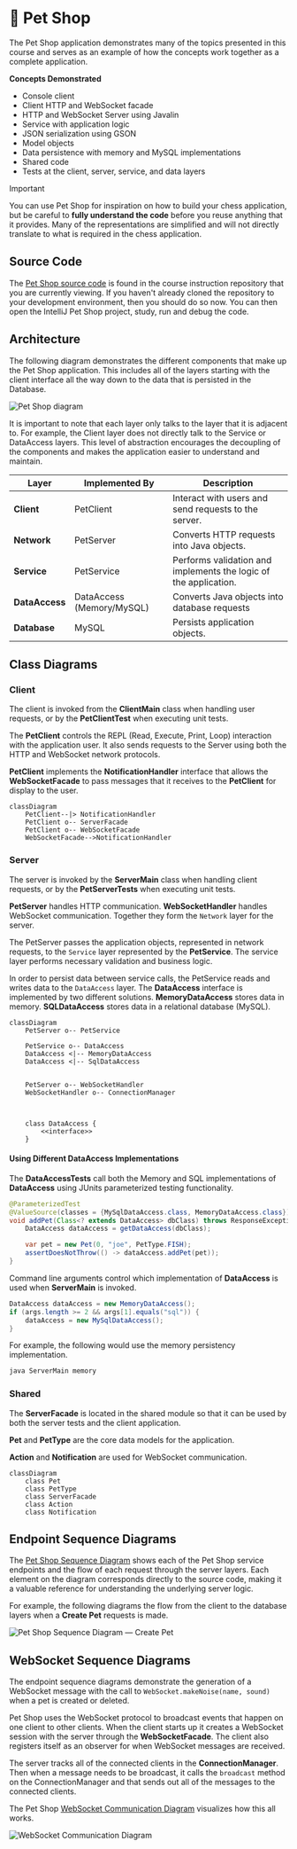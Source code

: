 # 🐶 Pet Shop

The Pet Shop application demonstrates many of the topics presented in this course and serves as an example of how the concepts work together as a complete application.

**Concepts Demonstrated**

- Console client
- Client HTTP and WebSocket facade
- HTTP and WebSocket Server using Javalin
- Service with application logic
- JSON serialization using GSON
- Model objects
- Data persistence with memory and MySQL implementations
- Shared code
- Tests at the client, server, service, and data layers

> [!IMPORTANT]
>
> You can use Pet Shop for inspiration on how to build your chess application, but be careful to **fully understand the code** before you reuse anything that it provides. Many of the representations are simplified and will not directly translate to what is required in the chess application.

## Source Code

The [Pet Shop source code](.) is found in the course instruction repository that you are currently viewing. If you haven't already cloned the repository to your development environment, then you should do so now. You can then open the IntelliJ Pet Shop project, study, run and debug the code.

## Architecture

The following diagram demonstrates the different components that make up the Pet Shop application. This includes all of the layers starting with the client interface all the way down to the data that is persisted in the Database.

![Pet Shop diagram](petshopdiagram.png)

It is important to note that each layer only talks to the layer that it is adjacent to. For example, the Client layer does not directly talk to the Service or DataAccess layers. This level of abstraction encourages the decoupling of the components and makes the application easier to understand and maintain.

| Layer          | Implemented By            | Description                                                      |
| -------------- | ------------------------- | ---------------------------------------------------------------- |
| **Client**     | PetClient                 | Interact with users and send requests to the server.             |
| **Network**    | PetServer                 | Converts HTTP requests into Java objects.                        |
| **Service**    | PetService                | Performs validation and implements the logic of the application. |
| **DataAccess** | DataAccess (Memory/MySQL) | Converts Java objects into database requests                     |
| **Database**   | MySQL                     | Persists application objects.                                    |

## Class Diagrams

### Client

The client is invoked from the **ClientMain** class when handling user requests, or by the **PetClientTest** when executing unit tests.

The **PetClient** controls the REPL (Read, Execute, Print, Loop) interaction with the application user. It also sends requests to the Server using both the HTTP and WebSocket network protocols.

**PetClient** implements the **NotificationHandler** interface that allows the **WebSocketFacade** to pass messages that it receives to the **PetClient** for display to the user.

```mermaid
classDiagram
    PetClient--|> NotificationHandler
    PetClient o-- ServerFacade
    PetClient o-- WebSocketFacade
    WebSocketFacade-->NotificationHandler
```

### Server

The server is invoked by the **ServerMain** class when handling client requests, or by the **PetServerTests** when executing unit tests.

**PetServer** handles HTTP communication. **WebSocketHandler** handles WebSocket communication. Together they form the `Network` layer for the server.

The PetServer passes the application objects, represented in network requests, to the `Service` layer represented by the **PetService**. The service layer performs necessary validation and business logic.

In order to persist data between service calls, the PetService reads and writes data to the `DataAccess` layer. The **DataAccess** interface is implemented by two different solutions. **MemoryDataAccess** stores data in memory. **SQLDataAccess** stores data in a relational database (MySQL).

```mermaid
classDiagram
    PetServer o-- PetService

    PetService o-- DataAccess
    DataAccess <|-- MemoryDataAccess
    DataAccess <|-- SqlDataAccess


    PetServer o-- WebSocketHandler
    WebSocketHandler o-- ConnectionManager



    class DataAccess {
        <<interface>>
    }
```

#### Using Different DataAccess Implementations

The **DataAccessTests** call both the Memory and SQL implementations of **DataAccess** using JUnits parameterized testing functionality.

```java
@ParameterizedTest
@ValueSource(classes = {MySqlDataAccess.class, MemoryDataAccess.class})
void addPet(Class<? extends DataAccess> dbClass) throws ResponseException {
    DataAccess dataAccess = getDataAccess(dbClass);

    var pet = new Pet(0, "joe", PetType.FISH);
    assertDoesNotThrow(() -> dataAccess.addPet(pet));
}
```

Command line arguments control which implementation of **DataAccess** is used when **ServerMain** is invoked.

```java
DataAccess dataAccess = new MemoryDataAccess();
if (args.length >= 2 && args[1].equals("sql")) {
    dataAccess = new MySqlDataAccess();
}
```

For example, the following would use the memory persistency implementation.

```sh
java ServerMain memory
```

### Shared

The **ServerFacade** is located in the shared module so that it can be used by both the server tests and the client application.

**Pet** and **PetType** are the core data models for the application.

**Action** and **Notification** are used for WebSocket communication.

```mermaid
classDiagram
    class Pet
    class PetType
    class ServerFacade
    class Action
    class Notification
```

## Endpoint Sequence Diagrams

The [Pet Shop Sequence Diagram](https://sequencediagram.org/index.html#initialData=IYYwLg9gTgBAwgGwJYFMB2YBQAHYUxIhK4YwDKKUAbpTngUSWDABLBoAmCtu+hx7ZhWqEUdPo0EwAIsDDAAgiBAoAzqswc5wAEbBVKGBx2ZM6MFACeq3ETQBzGAAYAdAE5M9qBACu2GADEXijo8FAocoYACijMAQDuABZIYGKIqKQAtAB85JQ0UABcMADaUQDyZAAqALowAPTYsQA6aADeAERIHB3FTgA0MB1owAC2KL1DzR2DHWCWTZMd0wC+mMIFMDms7FyUxZ3dkwNDI+NL07Pzi8XLHWtsnNyw2xuixcAcHDFgABQ-AEpTDpwsAANYwJCqIwQRy7GCJfQwABm3H063yoi2r3y+xgAFEoN4ijA0BAYfZofEUokUWiNBtKNjculzMUACxOJytTrjdTAewTW6E4nFMkUqk0ukRVQzIaqeRgHyyjlctboDimN4qLa5WTyJQqdQfL4-X5NMBA-WKZRqaHbYzFBRfGAWmA-a0wSDu2JVXTcTDWw125l5EQqYo-DHhwyZbaPPYkqMJ566nZPPEAdRQOjIEBAYNiLlG4JQADkIFCUL8zihBqpfJwgSmmXHcoySYcen1ZrWLnK5gshVN7tHNm34Mg2TAAExcnldbvOXtjYd3K5D-vqzimLy+fwBbA+KDYbgwAAyUOYP2hCWSqUwrKy7dxJJKAHF8bUGhax63ci2JIdB0mCAWm2ooMUyAKjevxAhBaZBraxowNBYCwVa2jBuoaaOjA76xDAwAIAgrqxNCyLeKMZFYEhRr2jiMbFHAEAkSg4BIBAaAADw-NkY5YhOgHMax3AcVxvGxPxYETh2BwdBakwlG0QxHD2pyrv2G43COMArDUawdqGT5gMUc7cu0QwWiqpRdscK7nLclxDNca6rHU26ap43h+IE4QcDIKDcKkPpxDoCCgGCj5Ts+YYFMUJTSPi55fvidSNLE9SFBaACSmpGfGuzPLcIEyS+TEwIK6GxL83TwZiOrbHRdrFFVZp1YGWHIfauR4QR16xJ61JgLSOXSCiVGhZ1BrdaGEGRrEAmNYVGZJotmDEQNzAoAAHleGhlXF7xGEFsQoO1HD1TGiFdfRxQcKdqQXZhM30bhOjFNIj2GGNE0QNRUYIUJRV4lQlaaodwkwNmub5oWYDFqWFZVjWq71o2l2gSDLyMfFI5-jjLIxaZs5OOyrT42YCAGKFMJqGgADk217QqWOrXNr5OSBBXbCZqrk2gdxmDuwted5+6BF4wCWIFwWGAoJGhbeSQpGkxPgZzpRJSlVRpT+i0FQB2MlWziYaxVD1ywrCAYUtsZ6rdLUnVbJG281OEOh9stnTA1tK39AMGw1sYrYmxRg90puprJmtCzzRMZCTc4C0LGqmEAA) shows each of the Pet Shop service endpoints and the flow of each request through the server layers. Each element on the diagram corresponds directly to the source code, making it a valuable reference for understanding the underlying server logic.

For example, the following diagrams the flow from the client to the database layers when a **Create Pet** requests is made.

![Pet Shop Sequence Diagram — Create Pet](create-pet-sequence-diagram.png)

## WebSocket Sequence Diagrams

The endpoint sequence diagrams demonstrate the generation of a WebSocket message with the call to `WebSocket.makeNoise(name, sound)` when a pet is created or deleted.

Pet Shop uses the WebSocket protocol to broadcast events that happen on one client to other clients. When the client starts up it creates a WebSocket session with the server through the **WebSocketFacade**. The client also registers itself as an observer for when WebSocket messages are received.

The server tracks all of the connected clients in the **ConnectionManager**. Then when a message needs to be broadcast, it calls the `broadcast` method on the ConnectionManager and that sends out all of the messages to the connected clients.

The Pet Shop [WebSocket Communication Diagram](https://sequencediagram.org/index.html#initialData=A4QwTgLglgxloDsIAIDCAbKBTJAoUks8ISyA6lgEYDKA9jANZYQBiIMIAJlvuNHIhTUsYAG4jcuHBDABPAM6g4CAObIADADoAnLhVhaAV2DIAxPqw5yVOo2ZmA7gAsoEHrmFiRyALQA+axp6JggACRJOdBEALmQYMCwQN0lcDGxSf0DbELYOblj4xLcACgRaaAAzWCSoWgRwhEiRAEpcCiC7VnYuLF8A9uzmBqawArqELBgIABVaT3EwSQHgoYiosD60ccnoOoBZEhAVGOQuTmL5LHl5WoRWyTTpTfmTs4AFZmKPiFaXjcy-rF3swPCIFptlp1hutYgBbeQqOEgJgAOVoUEuoK8-0yjyQsWAIKWNhWYTW3lx2ymtwOCCOJ0oBi4HHkEGK8JUrXQtFoJkZtGZIFZyFhV3k9PkuHY0FESV6qCpuwQtPpiwVCAm1P2h2O-36JM6uR6cIRxI6OW63E2eIgsTKlWqSuhIk09qgFVk7IR9xt1sw0liABEMcB0CBZCLTZJuNKoLK3FsNTsaTqJJIcJwUhmgA) visualizes how this all works.

![WebSocket Communication Diagram](webSocketCommunicationDiagram.png)

